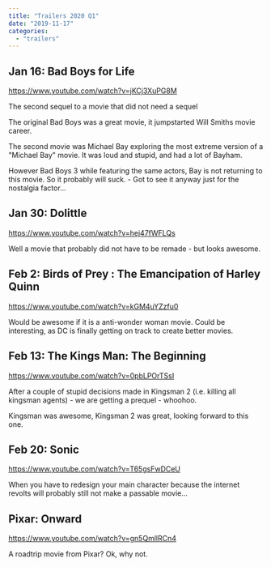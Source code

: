 ```yaml
---
title: "Trailers 2020 Q1"
date: "2019-11-17"
categories: 
  - "trailers"
---
```


## Jan 16: Bad Boys for Life

https://www.youtube.com/watch?v=jKCj3XuPG8M

The second sequel to a movie that did not need a sequel

The original Bad Boys was a great movie, it jumpstarted Will Smiths movie career.

The second movie was Michael Bay exploring the most extreme version of a "Michael Bay" movie. It was loud and stupid, and had a lot of Bayham.

However Bad Boys 3 while featuring the same actors, Bay is not returning to this movie. So it probably will suck. - Got to see it anyway just for the nostalgia factor...

## Jan 30: Dolittle

https://www.youtube.com/watch?v=hej47fWFLQs

Well a movie that probably did not have to be remade - but looks awesome.

## Feb 2: Birds of Prey : The Emancipation of Harley Quinn

https://www.youtube.com/watch?v=kGM4uYZzfu0

Would be awesome if it is a anti-wonder woman movie. Could be interesting, as DC is finally getting on track to create better movies.

## Feb 13: The Kings Man: The Beginning

https://www.youtube.com/watch?v=0pbLPOrTSsI

After a couple of stupid decisions made in Kingsman 2 (i.e. killing all kingsman agents) - we are getting a prequel - whoohoo.

Kingsman was awesome, Kingsman 2 was great, looking forward to this one.

## Feb 20: Sonic

https://www.youtube.com/watch?v=T65gsFwDCeU

When you have to redesign your main character because the internet revolts will probably still not make a passable movie...

## Pixar: Onward

https://www.youtube.com/watch?v=gn5QmllRCn4

A roadtrip movie from Pixar? Ok, why not.
